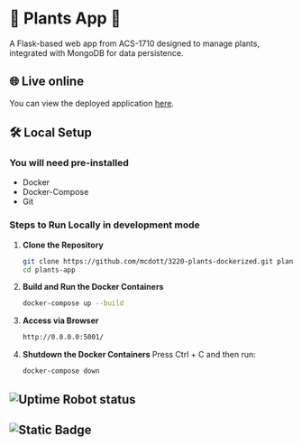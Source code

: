 # 🌿 Plants App 🌿

A Flask-based web app from ACS-1710 designed to manage plants, integrated with MongoDB for data persistence.

## 🌐 Live online

You can view the deployed application [here](https://plants2.vis.mesmereyes.org/).

## 🛠️ Local Setup

### You will need pre-installed

- Docker
- Docker-Compose
- Git

### Steps to Run Locally in development mode

1. **Clone the Repository**

   ```sh
   git clone https://github.com/mcdott/3220-plants-dockerized.git plants-app
   cd plants-app
   ```

2. **Build and Run the Docker Containers**

   ```sh
   docker-compose up --build
   ```

3. **Access via Browser**

   ```sh
   http://0.0.0.0:5001/
   ```

4. **Shutdown the Docker Containers**
   Press Ctrl + C and then run:
   ```sh
   docker-compose down
   ```

## ![Uptime Robot status](https://img.shields.io/uptimerobot/status/m795389342-d980ceac18c432b0a1287a1e)

## ![Static Badge](https://img.shields.io/badge/build-success-brightgreen)
